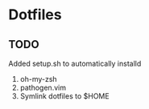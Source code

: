 Dotfiles
========

TODO
----
Added setup.sh to automatically installd
1. oh-my-zsh
2. pathogen.vim
3. Symlink dotfiles to $HOME
